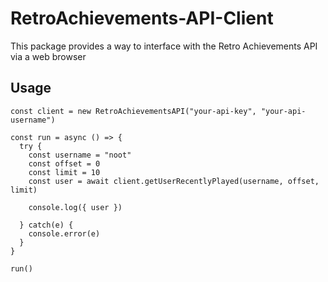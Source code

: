 # RetroAchievements-API-Client

This package provides a way to interface with the Retro Achievements API via a web browser

## Usage

```
const client = new RetroAchievementsAPI("your-api-key", "your-api-username")

const run = async () => {
  try {
    const username = "noot"
    const offset = 0
    const limit = 10
    const user = await client.getUserRecentlyPlayed(username, offset, limit)

    console.log({ user })

  } catch(e) {
    console.error(e)
  }
}

run()
```
